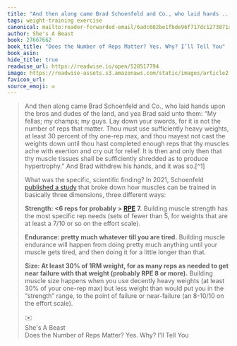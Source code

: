 ```yaml
---
title: "And then along came Brad Schoenfeld and Co., who laid hands ..."
tags: weight-training exercise
canonical: mailto:reader-forwarded-email/6adc602be1fbde96f717dc1273871a1d
author: She's A Beast
book: 27667662
book_title: "Does the Number of Reps Matter? Yes. Why? I’ll Tell You"
book_asin: 
hide_title: true
readwise_url: https://readwise.io/open/528517794
image: https://readwise-assets.s3.amazonaws.com/static/images/article2.74d541386bbf.png
favicon_url: 
source_emoji: ✉️
---
```


> And then along came Brad Schoenfeld and Co., who laid hands upon the bros and dudes of the land, and yea Brad said unto them: “My fellas; my champs; my guys. Lay down your swords, for it is not the number of reps that matter. Thou must use sufficiently heavy weights, at least 30 percent of thy one-rep max, and thou mayest not cast the weights down until thou hast completed enough reps that thy muscles ache with exertion and cry out for relief. It is then and only then that thy muscle tissues shall be sufficiently shredded as to produce hypertrophy.” And Brad withdrew his hands, and it was so.[^1]
> 
> What was the specific, scientific finding? In 2021, Schoenfeld [published a study](https://www.shesabeast.co/r/6516ec54?m=7e6943bc-ea83-4e49-a2ae-4b8d3be9da25) that broke down how muscles can be trained in basically three dimensions, three different ways:
> 
> **Strength: <6 reps for probably >** [**RPE**](https://www.shesabeast.co/r/67b3a457?m=7e6943bc-ea83-4e49-a2ae-4b8d3be9da25) **7.** Building muscle strength has the most specific rep needs (sets of fewer than 5, for weights that are at least a 7/10 or so on the effort scale).
> 
> **Endurance: pretty much whatever till you are tired.** Building muscle endurance will happen from doing pretty much anything until your muscle gets tired, and then doing it for a little longer than that.
> 
> **Size: At least 30% of 1RM weight, for as many reps as needed to get near failure with that weight (probably RPE 8 or more).** Building muscle size happens when you use decently heavy weights (at least 30% of your one-rep max) but less weight than would put you in the “strength” range, to the point of failure or near-failure (an 8-10/10 on the effort scale).
> <div class="quoteback-footer"><div class="quoteback-avatar"><span class="mini-emoji"> ✉️</span></div><div class="quoteback-metadata"><div class="metadata-inner"><span style="display:none">FROM:</span><div aria-label="She's A Beast" class="quoteback-author"> She's A Beast</div><div aria-label="Does the Number of Reps Matter? Yes. Why? I’ll Tell You" class="quoteback-title"> Does the Number of Reps Matter? Yes. Why? I’ll Tell You</div></div></div></div>